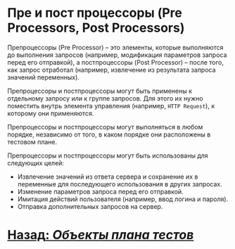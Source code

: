 # Пре и пост процессоры (Pre Processors, Post Processors)

Препроцессоры (Pre Processor) – это элементы, которые выполняются до выполнения запросов (например, модификация
параметров запроса перед его отправкой), а постпроцессоры (Post Processor) – после того, как запрос отработал (например,
извлечение из результата запроса значений переменных).

Препроцессоры и постпроцессоры могут быть применены к отдельному запросу или к группе запросов. Для этого их нужно
поместить внутрь элемента управления (например, `HTTP Request`), к которому они применяются. 

Препроцессоры и постпроцессоры могут выполняться в любом порядке, независимо от того, в каком порядке они расположены в
тестовом плане. 

Препроцессоры и постпроцессоры могут быть использованы для следующих целей:

- Извлечение значений из ответа сервера и сохранение их в переменные для последующего использования в других запросах.
- Изменение параметров запроса перед его отправкой.
- Имитация действий пользователя (например, ввод логина и пароля).
- Отправка дополнительных запросов на сервер.

# [**Назад**: *Объекты плана тестов*](../test-plan-objects.md)
